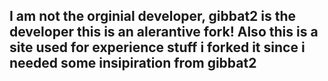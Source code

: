 
<html>

## I am not the orginial developer, gibbat2 is the developer this is an alerantive fork! Also this is a site used for experience stuff i forked it since i needed some insipiration from gibbat2



